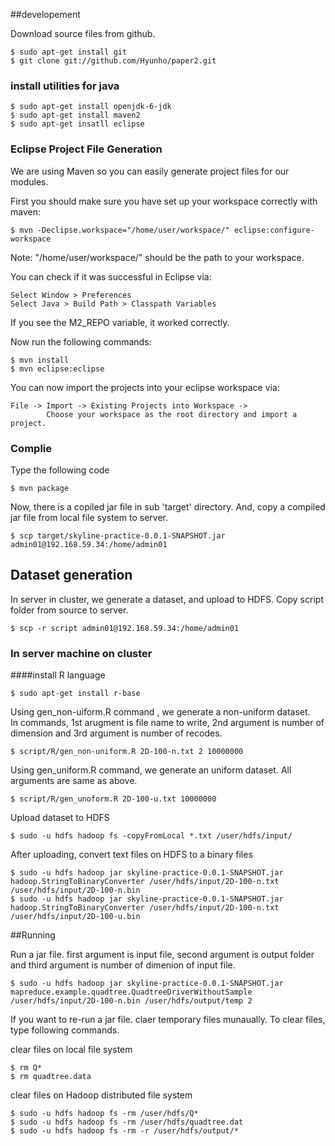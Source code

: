 ##developement

Download source files from github.

    $ sudo apt-get install git    
    $ git clone git://github.com/Hyunho/paper2.git

### install utilities for java

    $ sudo apt-get install openjdk-6-jdk
    $ sudo apt-get install maven2
    $ sudo apt-get insatll eclipse  

### Eclipse Project File Generation

We are using Maven so you can easily generate project files for our modules.

First you should make sure you have set up your workspace correctly with maven:

    $ mvn -Declipse.workspace="/home/user/workspace/" eclipse:configure-workspace
  
Note: "/home/user/workspace/" should be the path to your workspace.

You can check if it was successful in Eclipse via:

    Select Window > Preferences
    Select Java > Build Path > Classpath Variables

If you see the M2_REPO variable, it worked correctly.


Now run the following commands:
  
    $ mvn install
    $ mvn eclipse:eclipse

You can now import the projects into your eclipse workspace via:

    File -> Import -> Existing Projects into Workspace -> 
            Choose your workspace as the root directory and import a project.

### Complie
Type the following code

    $ mvn package 
Now, there is a copiled jar file in sub 'target' directory. And, copy a compiled jar file from local file system to server.

    $ scp target/skyline-practice-0.0.1-SNAPSHOT.jar admin01@192.168.59.34:/home/admin01

    


## Dataset generation 

In server in cluster, we generate a dataset, and upload to HDFS.
Copy script folder from source to server. 

    $ scp -r script admin01@192.168.59.34:/home/admin01

### In server machine on cluster 
####install R language

    $ sudo apt-get install r-base
    
Using gen_non-uiform.R command , we generate a non-uniform dataset.                                          
In commands, 1st arugment is file name to write, 2nd argument is number of dimension and 3rd argument is number of recodes.                                                                                                           

    $ script/R/gen_non-uniform.R 2D-100-n.txt 2 10000000
    
Using gen_uniform.R command, we generate an uniform dataset. All arguments are same as above.              

    $ script/R/gen_unoform.R 2D-100-u.txt 10000000

Upload dataset to HDFS                                                                                          

    $ sudo -u hdfs hadoop fs -copyFromLocal *.txt /user/hdfs/input/

After uploading, convert text files on HDFS to a binary files

    $ sudo -u hdfs hadoop jar skyline-practice-0.0.1-SNAPSHOT.jar hadoop.StringToBinaryConverter /user/hdfs/input/2D-100-n.txt /user/hdfs/input/2D-100-n.bin
    $ sudo -u hdfs hadoop jar skyline-practice-0.0.1-SNAPSHOT.jar hadoop.StringToBinaryConverter /user/hdfs/input/2D-100-n.txt /user/hdfs/input/2D-100-u.bin

##Running

Run a jar file. first argument is input file, second argument is output folder and third argument is number of dimenion of input file.

    $ sudo -u hdfs hadoop jar skyline-practice-0.0.1-SNAPSHOT.jar mapreduce.example.quadtree.QuadtreeDriverWithoutSample /user/hdfs/input/2D-100-n.bin /user/hdfs/output/temp 2

If you want to re-run a jar file. claer temporary files munaually.
To clear files, type following commands.

clear files on local file system                                                                                  

    $ rm Q*
    $ rm quadtree.data

clear files on Hadoop distributed file system   

    $ sudo -u hdfs hadoop fs -rm /user/hdfs/Q*
    $ sudo -u hdfs hadoop fs -rm /user/hdfs/quadtree.dat
    $ sudo -u hdfs hadoop fs -rm -r /user/hdfs/output/*


